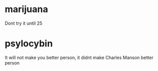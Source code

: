 # marijuana

Dont try it until 25

# psylocybin

It will not make you better person, it didnt make Charles Manson better person
